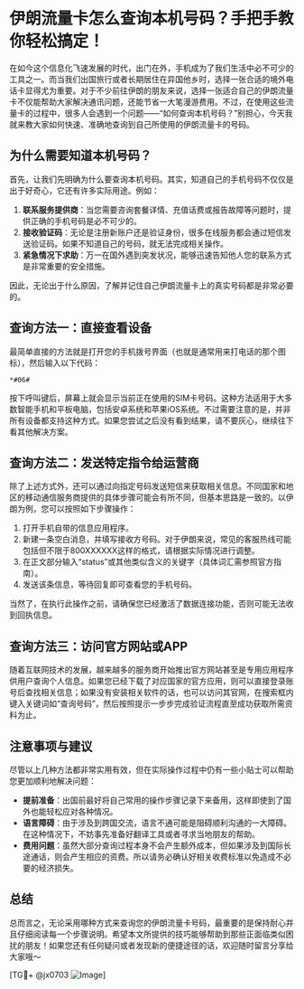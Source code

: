 # 伊朗流量卡怎么查询本机号码？手把手教你轻松搞定！

在如今这个信息化飞速发展的时代，出门在外，手机成为了我们生活中必不可少的工具之一。而当我们出国旅行或者长期居住在异国他乡时，选择一张合适的境外电话卡显得尤为重要。对于不少前往伊朗的朋友来说，选择一张适合自己的伊朗流量卡不仅能帮助大家解决通讯问题，还能节省一大笔漫游费用。不过，在使用这些流量卡的过程中，很多人会遇到一个问题——“如何查询本机号码？”别担心，今天我就来教大家如何快速、准确地查询到自己所使用的伊朗流量卡的号码。

## 为什么需要知道本机号码？

首先，让我们先明确为什么要查询本机号码。其实，知道自己的手机号码不仅仅是出于好奇心，它还有许多实际用途。例如：

1. **联系服务提供商**：当您需要咨询套餐详情、充值话费或报告故障等问题时，提供正确的手机号码是必不可少的。
2. **接收验证码**：无论是注册新账户还是验证身份，很多在线服务都会通过短信发送验证码。如果不知道自己的号码，就无法完成相关操作。
3. **紧急情况下求助**：万一在国外遇到突发状况，能够迅速告知他人您的联系方式是非常重要的安全措施。

因此，无论出于什么原因，了解并记住自己伊朗流量卡上的真实号码都是非常必要的。

## 查询方法一：直接查看设备

最简单直接的方法就是打开您的手机拨号界面（也就是通常用来打电话的那个图标），然后输入以下代码：

```
*#06#
```

按下呼叫键后，屏幕上就会显示当前正在使用的SIM卡号码。这种方法适用于大多数智能手机和平板电脑，包括安卓系统和苹果iOS系统。不过需要注意的是，并非所有设备都支持这种方式。如果您尝试之后没有看到结果，请不要灰心，继续往下看其他解决方案。

## 查询方法二：发送特定指令给运营商

除了上述方式外，还可以通过向指定号码发送短信来获取相关信息。不同国家和地区的移动通信服务商提供的具体步骤可能会有所不同，但基本思路是一致的。以伊朗为例，您可以按照如下步骤操作：

1. 打开手机自带的信息应用程序。
2. 新建一条空白消息，并填写接收方号码。对于伊朗来说，常见的客服热线可能包括但不限于800XXXXXX这样的格式，请根据实际情况进行调整。
3. 在正文部分输入“status”或其他类似含义的关键字（具体词汇需参照官方指南）。
4. 发送该条信息，等待回复即可查看您的手机号码。

当然了，在执行此操作之前，请确保您已经激活了数据连接功能，否则可能无法收到回执信息。

## 查询方法三：访问官方网站或APP

随着互联网技术的发展，越来越多的服务商开始推出官方网站甚至是专用应用程序供用户查询个人信息。如果您已经下载了对应国家的官方应用，则可以直接登录账号后查找相关信息；如果没有安装相关软件的话，也可以访问其官网，在搜索框内键入关键词如“查询号码”，然后按照提示一步步完成验证流程直至成功获取所需资料为止。

## 注意事项与建议

尽管以上几种方法都非常实用有效，但在实际操作过程中仍有一些小贴士可以帮助您更加顺利地解决问题：

- **提前准备**：出国前最好将自己常用的操作步骤记录下来备用，这样即使到了国外也能轻松应对各种情况。
- **语言障碍**：由于涉及到跨国交流，语言不通可能是阻碍顺利沟通的一大障碍。在这种情况下，不妨事先准备好翻译工具或者寻求当地朋友的帮助。
- **费用问题**：虽然大部分查询过程本身不会产生额外成本，但如果涉及到国际长途通话，则会产生相应的资费。所以请务必确认好相关收费标准以免造成不必要的经济损失。

## 总结

总而言之，无论采用哪种方式来查询您的伊朗流量卡号码，最重要的是保持耐心并且仔细阅读每一个步骤说明。希望本文所提供的技巧能够帮助到那些正面临类似困扰的朋友！如果您还有任何疑问或者发现新的便捷途径的话，欢迎随时留言分享给大家哦～

[TG💪+ @jx0703 ![Image](https://github.com/user-attachments/assets/dbca1d08-cadb-493c-b0ec-ad6f7a83f270)]